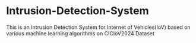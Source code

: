 # Intrusion-Detection-System
This is an Intrusion Detection System for Internet of Vehicles(IoV) based on various machine learning algorithms on CICIoV2024 Dataset  
